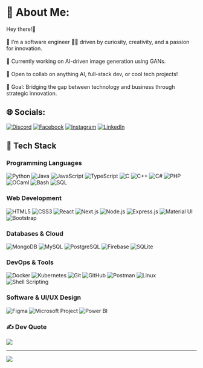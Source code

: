 # 💫 About Me:
Hey there!👋<br><br>🔭 I’m a software engineer 👨‍💻 driven by curiosity, creativity, and a passion for innovation.<br><br>📌 Currently working on AI-driven image generation using GANs.<br><br>🤝 Open to collab on anything AI, full-stack dev, or cool tech projects!<br><br>🎯 Goal: Bridging the gap between technology and business through strategic innovation.


## 🌐 Socials:
[![Discord](https://img.shields.io/badge/Discord-%237289DA.svg?logo=discord&logoColor=white)](https://discord.gg/koceila.) [![Facebook](https://img.shields.io/badge/Facebook-%231877F2.svg?logo=Facebook&logoColor=white)](https://facebook.com/karakoceila) [![Instagram](https://img.shields.io/badge/Instagram-%23E4405F.svg?logo=Instagram&logoColor=white)](https://instagram.com/koceila_kara) [![LinkedIn](https://img.shields.io/badge/LinkedIn-%230077B5.svg?logo=linkedin&logoColor=white)](https://linkedin.com/in/karakoceila) 

## 🚀 Tech Stack

### **Programming Languages**  
![Python](https://img.shields.io/badge/python-3670A0?style=for-the-badge&logo=python&logoColor=ffdd54) ![Java](https://img.shields.io/badge/java-%23ED8B00.svg?style=for-the-badge&logo=openjdk&logoColor=white) ![JavaScript](https://img.shields.io/badge/javascript-%23323330.svg?style=for-the-badge&logo=javascript&logoColor=%23F7DF1E) ![TypeScript](https://img.shields.io/badge/typescript-%23007ACC.svg?style=for-the-badge&logo=typescript&logoColor=white) ![C](https://img.shields.io/badge/c-%2300599C.svg?style=for-the-badge&logo=c&logoColor=white) ![C++](https://img.shields.io/badge/c++-%2300599C.svg?style=for-the-badge&logo=c%2B%2B&logoColor=white) ![C#](https://img.shields.io/badge/c%23-%23239120.svg?style=for-the-badge&logo=c-sharp&logoColor=white) ![PHP](https://img.shields.io/badge/php-%23777BB4.svg?style=for-the-badge&logo=php&logoColor=white) ![OCaml](https://img.shields.io/badge/OCaml-%23E98407.svg?style=for-the-badge&logo=ocaml&logoColor=white) ![Bash](https://img.shields.io/badge/bash-%23121011.svg?style=for-the-badge&logo=gnu-bash&logoColor=white) ![SQL](https://img.shields.io/badge/sql-%230066B8.svg?style=for-the-badge&logo=sqlite&logoColor=white)           
 

### **Web Development**  
![HTML5](https://img.shields.io/badge/html5-%23E34F26.svg?style=for-the-badge&logo=html5&logoColor=white) ![CSS3](https://img.shields.io/badge/css3-%231572B6.svg?style=for-the-badge&logo=css3&logoColor=white) ![React](https://img.shields.io/badge/react-%2320232a.svg?style=for-the-badge&logo=react&logoColor=%2361DAFB) ![Next.js](https://img.shields.io/badge/next.js-%23000000.svg?style=for-the-badge&logo=next.js&logoColor=white) ![Node.js](https://img.shields.io/badge/node.js-6DA55F?style=for-the-badge&logo=node.js&logoColor=white) ![Express.js](https://img.shields.io/badge/express.js-%23404d59.svg?style=for-the-badge&logo=express&logoColor=%2361DAFB) ![Material UI](https://img.shields.io/badge/material--ui-%230081CB.svg?style=for-the-badge&logo=mui&logoColor=white) ![Bootstrap](https://img.shields.io/badge/bootstrap-%23563D7C.svg?style=for-the-badge&logo=bootstrap&logoColor=white)    
  

### **Databases & Cloud**  
![MongoDB](https://img.shields.io/badge/MongoDB-%234ea94b.svg?style=for-the-badge&logo=mongodb&logoColor=white) ![MySQL](https://img.shields.io/badge/mysql-4479A1.svg?style=for-the-badge&logo=mysql&logoColor=white) ![PostgreSQL](https://img.shields.io/badge/postgresql-%23316192.svg?style=for-the-badge&logo=postgresql&logoColor=white) ![Firebase](https://img.shields.io/badge/firebase-a08021?style=for-the-badge&logo=firebase&logoColor=ffcd34) ![SQLite](https://img.shields.io/badge/sqlite-%23003B57.svg?style=for-the-badge&logo=sqlite&logoColor=white)  
  

### **DevOps & Tools**  
![Docker](https://img.shields.io/badge/docker-%230db7ed.svg?style=for-the-badge&logo=docker&logoColor=white) ![Kubernetes](https://img.shields.io/badge/kubernetes-%23326CE5.svg?style=for-the-badge&logo=kubernetes&logoColor=white) ![Git](https://img.shields.io/badge/git-%23F05033.svg?style=for-the-badge&logo=git&logoColor=white) ![GitHub](https://img.shields.io/badge/github-%23121011.svg?style=for-the-badge&logo=github&logoColor=white) ![Postman](https://img.shields.io/badge/postman-%23FF6C37.svg?style=for-the-badge&logo=postman&logoColor=white) ![Linux](https://img.shields.io/badge/linux-%23FCC624.svg?style=for-the-badge&logo=linux&logoColor=black) ![Shell Scripting](https://img.shields.io/badge/Shell_Scripting-%23121011.svg?style=for-the-badge&logo=gnu-bash&logoColor=white)       


### **Software & UI/UX Design**  
![Figma](https://img.shields.io/badge/figma-%23F24E1E.svg?style=for-the-badge&logo=figma&logoColor=white) ![Microsoft Project](https://img.shields.io/badge/MS%20Project-%23007ACC.svg?style=for-the-badge&logo=microsoft&logoColor=white) ![Power BI](https://img.shields.io/badge/powerbi-%23F2C811.svg?style=for-the-badge&logo=powerbi&logoColor=black)    


### ✍️ Dev Quote
![](https://quotes-github-readme.vercel.app/api?type=horizontal&theme=radical)

---
[![](https://visitcount.itsvg.in/api?id=karakoceila&icon=0&color=0)](https://visitcount.itsvg.in)

<!-- Proudly created with GPRM ( https://gprm.itsvg.in ) -->
